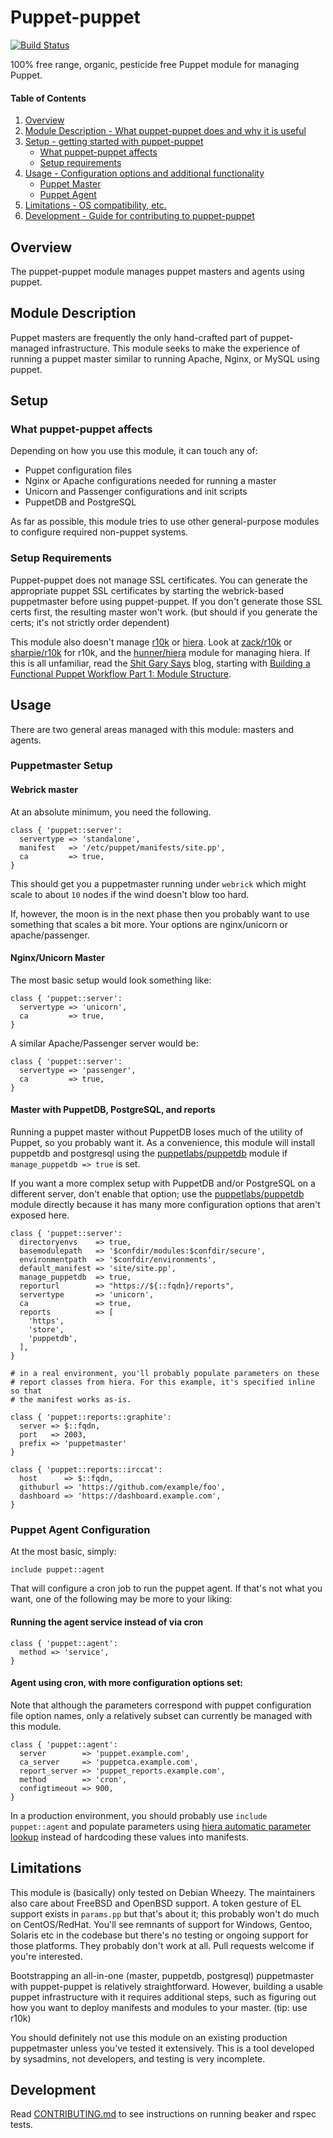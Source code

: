 # Puppet-puppet
[![Build Status](https://travis-ci.org/puppetlabs-operations/puppet-puppet.svg?branch=master)](https://travis-ci.org/puppetlabs-operations/puppet-puppet)

100% free range, organic, pesticide free Puppet module for managing Puppet.

#### Table of Contents

1. [Overview](#overview)
2. [Module Description - What puppet-puppet does and why it is useful](#module-description)
3. [Setup - getting started with puppet-puppet](#setup)
    * [What puppet-puppet affects](#what-puppet-puppet-affects)
    * [Setup requirements](#setup-requirements)
4. [Usage - Configuration options and additional functionality](#usage)
    * [Puppet Master](#puppetmaster-setup)
    * [Puppet Agent](#puppet-agent-configuration)
5. [Limitations - OS compatibility, etc.](#limitations)
6. [Development - Guide for contributing to puppet-puppet](#development)

## Overview

The puppet-puppet module manages puppet masters and agents using puppet.

## Module Description

Puppet masters are frequently the only hand-crafted part of puppet-managed
infrastructure. This module seeks to make the experience of running a puppet
master similar to running Apache, Nginx, or MySQL using puppet.

## Setup

### What puppet-puppet affects

Depending on how you use this module, it can touch any of:
* Puppet configuration files
* Nginx or Apache configurations needed for running a master
* Unicorn and Passenger configurations and init scripts
* PuppetDB and PostgreSQL

As far as possible, this module tries to use other general-purpose modules to
configure required non-puppet systems.

### Setup Requirements

Puppet-puppet does not manage SSL certificates. You can generate the
appropriate puppet SSL certificates by starting the webrick-based puppetmaster
before using puppet-puppet. If you don't generate those SSL certs first, the
resulting master won't work. (but should if you generate the certs; it's not
strictly order dependent)

This module also doesn't manage [r10k][r10k] or [hiera][hiera-docs].
Look at [zack/r10k][zack-r10k] or [sharpie/r10k][sharpie-r10k] for r10k, and
the [hunner/hiera][hunner-hiera] module for managing hiera. If this is all
unfamiliar, read the [Shit Gary Says](http://garylarizza.com/) blog, starting
with [Building a Functional Puppet Workflow Part 1: Module Structure][sgs-1].

## Usage
There are two general areas managed with this module: masters and agents.

### Puppetmaster Setup
#### Webrick master

At an absolute minimum, you need the following.

```puppet
class { 'puppet::server':
  servertype => 'standalone',
  manifest   => '/etc/puppet/manifests/site.pp',
  ca         => true,
}
```

This should get you a puppetmaster running under `webrick` which might scale to
about `10` nodes if the wind doesn't blow too hard.

If, however, the moon is in the next phase then you probably want to use
something that scales a bit more. Your options are nginx/unicorn or
apache/passenger.

#### Nginx/Unicorn Master
The most basic setup would look something like:
```puppet
class { 'puppet::server':
  servertype => 'unicorn',
  ca         => true,
}
```

A similar Apache/Passenger server would be:
```puppet
class { 'puppet::server':
  servertype => 'passenger',
  ca         => true,
}
```

#### Master with PuppetDB, PostgreSQL, and reports
Running a puppet master without PuppetDB loses much of the utility of Puppet,
so you probably want it. As a convenience, this module will install puppetdb
and postgresql using the [puppetlabs/puppetdb][puppetlabs-puppetdb] module if
`manage_puppetdb => true` is set.

If you want a more complex setup with PuppetDB and/or PostgreSQL on a different
server, don't enable that option; use the 
[puppetlabs/puppetdb][puppetlabs-puppetdb] module directly because it has many
more configuration options that aren't exposed here.

```puppet
class { 'puppet::server':
  directoryenvs    => true,
  basemodulepath   => '$confdir/modules:$confdir/secure',
  environmentpath  => '$confdir/environments',
  default_manifest => 'site/site.pp',
  manage_puppetdb  => true,
  reporturl        => "https://${::fqdn}/reports",
  servertype       => 'unicorn',
  ca               => true,
  reports          => [
    'https',
    'store',
    'puppetdb',
  ],
}

# in a real environment, you'll probably populate parameters on these
# report classes from hiera. For this example, it's specified inline so that
# the manifest works as-is.

class { 'puppet::reports::graphite':
  server => $::fqdn,
  port   => 2003,
  prefix => 'puppetmaster'
}

class { 'puppet::reports::irccat':
  host      => $::fqdn,
  githuburl => 'https://github.com/example/foo',
  dashboard => 'https://dashboard.example.com',
}
```


### Puppet Agent Configuration
At the most basic, simply:
```puppet
include puppet::agent
```

That will configure a cron job to run the puppet agent. If that's not what you
want, one of the following may be more to your liking:

#### Running the agent service instead of via cron
```puppet
class { 'puppet::agent':
  method => 'service',
}
```

#### Agent using cron, with more configuration options set:
Note that although the parameters correspond with puppet configuration file
option names, only a relatively subset can currently be managed with this
module.

```puppet
class { 'puppet::agent':
  server        => 'puppet.example.com',
  ca_server     => 'puppetca.example.com',
  report_server => 'puppet_reports.example.com',
  method        => 'cron',
  configtimeout => 900,
}
```

In a production environment, you should probably use `include puppet::agent`
and populate parameters using [hiera automatic parameter lookup][hiera-lookup]
instead of hardcoding these values into manifests.

## Limitations

This module is (basically) only tested on Debian Wheezy. The maintainers also
care about FreeBSD and OpenBSD support. A token gesture of EL support exists in
`params.pp` but that's about it; this probably won't do much on CentOS/RedHat.
You'll see remnants of support for Windows, Gentoo, Solaris etc in the codebase
but there's no testing or ongoing support for those platforms. They probably
don't work at all. Pull requests welcome if you're interested.

Bootstrapping an all-in-one (master, puppetdb, postgresql) puppetmaster with
puppet-puppet is relatively straightforward. However, building a usable puppet
infrastructure with it requires additional steps, such as figuring out how you
want to deploy manifests and modules to your master. (tip: use r10k)

You should definitely not use this module on an existing production
puppetmaster unless you've tested it extensively. This is a tool developed by
sysadmins, not developers, and testing is very incomplete.

## Development

Read [CONTRIBUTING.md](CONTRIBUTING.md) to see instructions on running beaker 
and rspec tests.

  [puppetlabs-puppetdb]: https://github.com/puppetlabs/puppet-puppetdb
  [puppetlabs-apache]: https://github.com/puppetlabs/puppetlabs-apache
  [jfryman-nginx]: https://github.com/jfryman/puppet-nginx
  [r10k]: https://github.com/adrienthebo/r10k
  [hiera-lookup]: https://docs.puppetlabs.com/hiera/1/puppet.html#automatic-parameter-lookup
  [hiera-docs]: https://docs.puppetlabs.com/hiera/1/
  [zack-r10k]: https://forge.puppetlabs.com/zack/r10k
  [sharpie-r10k]: https://github.com/Sharpie/puppet-r10k
  [sgs-1]: http://garylarizza.com/blog/2014/02/17/puppet-workflow-part-1/
  [hunner-hiera]: https://github.com/hunner/puppet-hiera
